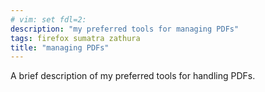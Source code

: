 ```yaml
---
# vim: set fdl=2:
description: "my preferred tools for managing PDFs"
tags: firefox sumatra zathura
title: "managing PDFs"
---
```


A brief description of my preferred tools for handling PDFs.


